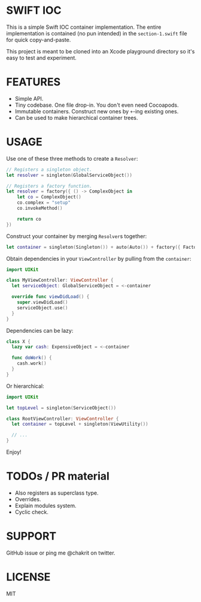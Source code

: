 # SWIFT IOC

This is a simple Swift IOC container implementation. The entire implementation is
contained (no pun intended) in the `section-1.swift` file for quick copy-and-paste.

This project is meant to be cloned into an Xcode playground directory so it's easy to test
and experiment.

# FEATURES

* Simple API.
* Tiny codebase. One file drop-in. You don't even need Cocoapods.
* Immutable containers. Construct new ones by `+`-ing existing ones.
* Can be used to make hierarchical container trees.

# USAGE

Use one of these three methods to create a `Resolver`:

```swift
// Registers a singleton object.
let resolver = singleton(GlobalServiceObject())

// Registers a factory function.
let resolver = factory({ () -> ComplexObject in
    let co = ComplexObject()
    co.complex = "setup"
    co.invokeMethod()

    return co
})
```

Construct your container by merging `Resolver`s together:

```swift
let container = singleton(Singleton()) + auto(Auto()) + factory({ Factory() })
```

Obtain dependencies in your `ViewController` by pulling from the `container`:

```swift
import UIKit

class MyViewController: ViewController {
  let serviceObject: GlobalServiceObject = <-container

  override func viewDidLoad() {
    super.viewDidLoad()
    serviceObject.use()
  }
}
```

Dependencies can be lazy:

```swift
class X {
  lazy var cash: ExpensiveObject = <-container

  func doWork() {
    cash.work()
  }
}
```

Or hierarchical:

```swift
import UIKit

let topLevel = singleton(ServiceObject())

class RootViewController: ViewController {
  let container = topLevel + singleton(ViewUtility())

  // ...
}
```

Enjoy!

# TODOs / PR material

* Also registers as superclass type.
* Overrides.
* Explain modules system.
* Cyclic check.

# SUPPORT

GitHub issue or ping me @chakrit on twitter.

# LICENSE

MIT


